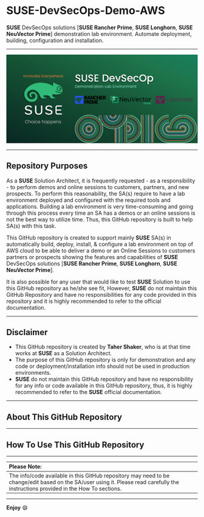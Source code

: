 # SUSE-DevSecOps-Demo-AWS

__SUSE__ DevSecOps solutions [__SUSE Rancher Prime__, __SUSE Longhorn__, __SUSE NeuVector Prime__] demonstration lab environment. Automate deployment, building, configuration and installation.

---

<p align="center">
    <img src="Images/front-image.png">
</p>

---

## Repository Purposes

As a __SUSE__ Solution Architect, it is frequently requested - as a responsibility - to perform demos and online sessions to customers, partners, and new prospects. To perform this reasonability, the SA(s) require to have a lab environment deployed and configured with the required tools and applications. Building a lab environment is very time-consuming and going through this process every time an SA has a demos or an online sessions is not the best way to utilize time. Thus, this GitHub repository is built to help SA(s) with this task.

This GitHub repository is created to support mainly __SUSE__ SA(s) in automatically build, deploy, install, & configure a lab environment on top of AWS cloud to be able to deliver a demo or an Online Sessions to customers partners or prospects showing the features and capabilities of __SUSE__ DevSecOps solutions [__SUSE Rancher Prime__, __SUSE Longhorn__, __SUSE NeuVector Prime__]. 

It is also possible for any user that would like to test __SUSE__ Solution to use this GitHub repository as he/she see fit, However, __SUSE__ do not maintain this GitHub Repository and have no responsibilities for any code provided in this repository and it is highly recommended to refer to the official documentation.

---

## Disclaimer

- This GitHub repository is created by __Taher Shaker__, who is at that time works at __SUSE__ as a Solution Architect.
- The purpose of this GitHub repository is only for demonstration and any code or deployment/installation info should not be used in production environments.
- __SUSE__ do not maintain this GitHub repository and have no responsibility for any info or code available in this GitHub repository, thus, it is highly recommended to refer to the __SUSE__ official documentation.

---

## About This GitHub Repository



---

## How To Use This GitHub Repository



---

| __Please Note:__ |
| :--------------- |
| The info/code available in this GitHub repository may need to be change/edit based on the SA/user using it. Please read carefully the instructions provided in the How To sections. |

---

__Enjoy__ :smile:

